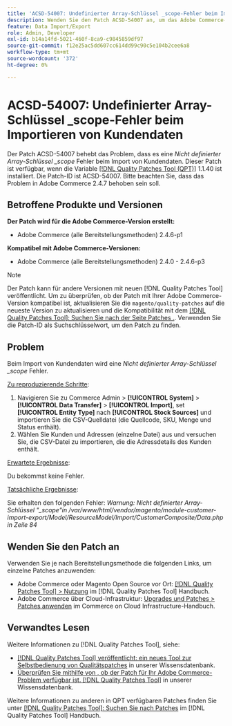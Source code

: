 ```yaml
---
title: 'ACSD-54007: Undefinierter Array-Schlüssel _scope-Fehler beim Importieren von Kundendaten'
description: Wenden Sie den Patch ACSD-54007 an, um das Adobe Commerce-Problem zu beheben, bei dem beim Importieren von Kundendaten ein Fehler mit nicht definiertem Array-Schlüssel _scope angezeigt wird.
feature: Data Import/Export
role: Admin, Developer
exl-id: b14a14fd-5021-460f-8ca9-c9845859df97
source-git-commit: f12e25ac5dd607cc614dd99c90c5e104b2cee6a8
workflow-type: tm+mt
source-wordcount: '372'
ht-degree: 0%

---
```


# ACSD-54007: Undefinierter Array-Schlüssel _scope-Fehler beim Importieren von Kundendaten

Der Patch ACSD-54007 behebt das Problem, dass es eine *Nicht definierter Array-Schlüssel _scope* Fehler beim Import von Kundendaten. Dieser Patch ist verfügbar, wenn die Variable [[!DNL Quality Patches Tool (QPT)]](/help/announcements/adobe-commerce-announcements/magento-quality-patches-released-new-tool-to-self-serve-quality-patches.md) 1.1.40 ist installiert. Die Patch-ID ist ACSD-54007. Bitte beachten Sie, dass das Problem in Adobe Commerce 2.4.7 behoben sein soll.

## Betroffene Produkte und Versionen

**Der Patch wird für die Adobe Commerce-Version erstellt:**

* Adobe Commerce (alle Bereitstellungsmethoden) 2.4.6-p1

**Kompatibel mit Adobe Commerce-Versionen:**

* Adobe Commerce (alle Bereitstellungsmethoden) 2.4.0 - 2.4.6-p3

>[!NOTE]
>
>Der Patch kann für andere Versionen mit neuen [!DNL Quality Patches Tool] veröffentlicht. Um zu überprüfen, ob der Patch mit Ihrer Adobe Commerce-Version kompatibel ist, aktualisieren Sie die `magento/quality-patches` auf die neueste Version zu aktualisieren und die Kompatibilität mit dem [[!DNL Quality Patches Tool]: Suchen Sie nach der Seite Patches .](https://experienceleague.adobe.com/tools/commerce-quality-patches/index.html). Verwenden Sie die Patch-ID als Suchschlüsselwort, um den Patch zu finden.

## Problem

Beim Import von Kundendaten wird eine *Nicht definierter Array-Schlüssel _scope* Fehler.

<u>Zu reproduzierende Schritte</u>:

1. Navigieren Sie zu Commerce Admin > **[!UICONTROL System]** > **[!UICONTROL Data Transfer]** >  **[!UICONTROL Import]**, set **[!UICONTROL Entity Type]** nach **[!UICONTROL Stock Sources]** und importieren Sie die CSV-Quelldatei (die Quellcode, SKU, Menge und Status enthält).
1. Wählen Sie Kunden und Adressen (einzelne Datei) aus und versuchen Sie, die CSV-Datei zu importieren, die die Adressdetails des Kunden enthält.

<u>Erwartete Ergebnisse</u>:

Du bekommst keine Fehler.

<u>Tatsächliche Ergebnisse</u>:

Sie erhalten den folgenden Fehler:  *Warnung: Nicht definierter Array-Schlüssel &quot;_scope&quot;in /var/www/html/vendor/magento/module-customer-import-export/Model/ResourceModel/Import/CustomerComposite/Data.php in Zeile 84*

## Wenden Sie den Patch an

Verwenden Sie je nach Bereitstellungsmethode die folgenden Links, um einzelne Patches anzuwenden:

* Adobe Commerce oder Magento Open Source vor Ort: [[!DNL Quality Patches Tool] > Nutzung](https://experienceleague.adobe.com/docs/commerce-operations/tools/quality-patches-tool/usage.html) im [!DNL Quality Patches Tool] Handbuch.
* Adobe Commerce über Cloud-Infrastruktur: [Upgrades und Patches > Patches anwenden](https://experienceleague.adobe.com/docs/commerce-cloud-service/user-guide/develop/upgrade/apply-patches.html) im Commerce on Cloud Infrastructure-Handbuch.

## Verwandtes Lesen

Weitere Informationen zu [!DNL Quality Patches Tool], siehe:

* [[!DNL Quality Patches Tool] veröffentlicht: ein neues Tool zur Selbstbedienung von Qualitätspatches](/help/announcements/adobe-commerce-announcements/magento-quality-patches-released-new-tool-to-self-serve-quality-patches.md) in unserer Wissensdatenbank.
* [Überprüfen Sie mithilfe von , ob der Patch für Ihr Adobe Commerce-Problem verfügbar ist. [!DNL Quality Patches Tool]](/help/support-tools/patches-available-in-qpt-tool/check-patch-for-magento-issue-with-magento-quality-patches.md) in unserer Wissensdatenbank.

Weitere Informationen zu anderen in QPT verfügbaren Patches finden Sie unter [[!DNL Quality Patches Tool]: Suchen Sie nach Patches](https://experienceleague.adobe.com/tools/commerce-quality-patches/index.html) im [!DNL Quality Patches Tool] Handbuch.
